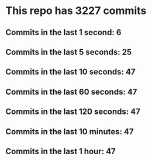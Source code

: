 # This repo has 3227 commits

## Commits in the last 1 second: 6
## Commits in the last 5 seconds: 25
## Commits in the last 10 seconds: 47
## Commits in the last 60 seconds: 47
## Commits in the last 120 seconds: 47
## Commits in the last 10 minutes: 47
## Commits in the last 1 hour: 47
